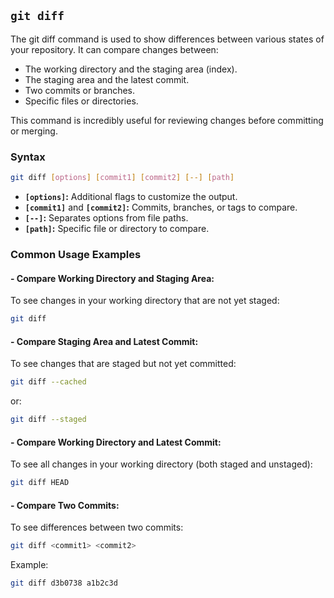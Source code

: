 ## `git diff`
The git diff command is used to show differences between various states of your repository. It can compare changes between:
- The working directory and the staging area (index).
- The staging area and the latest commit.
- Two commits or branches.
- Specific files or directories.  

This command is incredibly useful for reviewing changes before committing or merging.
### Syntax
```bash
git diff [options] [commit1] [commit2] [--] [path]
```
- **``[options]``:** Additional flags to customize the output.
- **``[commit1]``** and **``[commit2]``:** Commits, branches, or tags to compare.
- **``[--]``:** Separates options from file paths.
- **``[path]``:** Specific file or directory to compare.
### Common Usage Examples
#### - Compare Working Directory and Staging Area:
To see changes in your working directory that are not yet staged:
```bash
git diff
```
#### - Compare Staging Area and Latest Commit:
To see changes that are staged but not yet committed:
```bash
git diff --cached
```
or:
```bash
git diff --staged
```
#### - Compare Working Directory and Latest Commit:
To see all changes in your working directory (both staged and unstaged):
```bash
git diff HEAD
```
#### - Compare Two Commits:
To see differences between two commits:
```bash
git diff <commit1> <commit2>
```
Example:
```bash
git diff d3b0738 a1b2c3d
```
